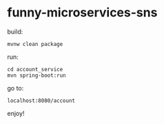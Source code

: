 # funny-microservices-sns

build:
````
mvnw clean package
````

run:
````
cd account_service
mvn spring-boot:run
````

go to:
````
localhost:8080/account
````

enjoy!